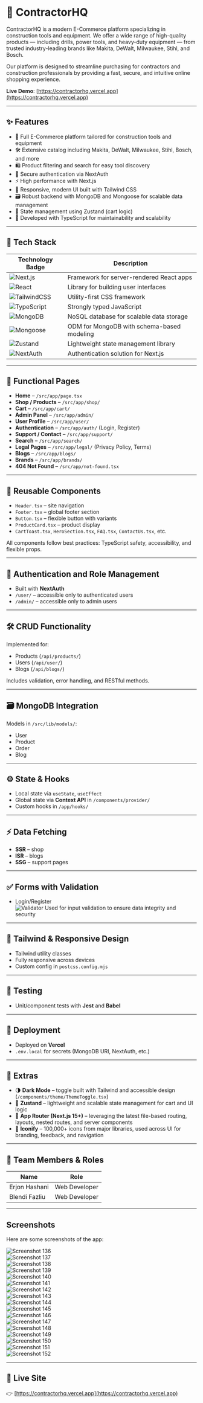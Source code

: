 # 🚧 ContractorHQ

ContractorHQ is a modern E-Commerce platform specializing in construction tools and equipment. We offer a wide range of high-quality products — including drills, power tools, and heavy-duty equipment — from trusted industry-leading brands like Makita, DeWalt, Milwaukee, Stihl, and Bosch.

Our platform is designed to streamline purchasing for contractors and construction professionals by providing a fast, secure, and intuitive online shopping experience.

**Live Demo**: [https://contractorhq.vercel.app](https://contractorhq.vercel.app)

---

## ✨ Features

- 🛒 Full E-Commerce platform tailored for construction tools and equipment  
- 🛠 Extensive catalog including Makita, DeWalt, Milwaukee, Stihl, Bosch, and more  
- 🛍️ Product filtering and search for easy tool discovery  
- 🔐 Secure authentication via NextAuth  
- ⚡️ High performance with Next.js  
- 🎨 Responsive, modern UI built with Tailwind CSS  
- 🗃️ Robust backend with MongoDB and Mongoose for scalable data management  
- 🔄 State management using Zustand (cart logic)  
- 🔧 Developed with TypeScript for maintainability and scalability  

---

## 🧱 Tech Stack

| Technology Badge | Description                                             |
|------------------|---------------------------------------------------------|
| ![Next.js](https://img.shields.io/badge/Next.js-000000?style=for-the-badge&logo=nextdotjs&logoColor=white) | Framework for server-rendered React apps               |
| ![React](https://img.shields.io/badge/React-20232A?style=for-the-badge&logo=react&logoColor=61DAFB) | Library for building user interfaces                   |
| ![TailwindCSS](https://img.shields.io/badge/Tailwind_CSS-38B2AC?style=for-the-badge&logo=tailwind-css&logoColor=white) | Utility-first CSS framework                            |
| ![TypeScript](https://img.shields.io/badge/TypeScript-007ACC?style=for-the-badge&logo=typescript&logoColor=white) | Strongly typed JavaScript                              |
| ![MongoDB](https://img.shields.io/badge/MongoDB-4EA94B?style=for-the-badge&logo=mongodb&logoColor=white) | NoSQL database for scalable data storage               |
| ![Mongoose](https://img.shields.io/badge/Mongoose-D54C1D?style=for-the-badge&logo=mongoose&logoColor=white) | ODM for MongoDB with schema-based modeling             |
| ![Zustand](https://img.shields.io/badge/Zustand-00C1D4?style=for-the-badge&logo=zustand&logoColor=white) | Lightweight state management library                   |
| ![NextAuth](https://img.shields.io/badge/Auth-NextAuth.js-orange?style=for-the-badge) | Authentication solution for Next.js                    |

---

## 📄 Functional Pages

- **Home** – `/src/app/page.tsx`  
- **Shop / Products** – `/src/app/shop/`  
- **Cart** – `/src/app/cart/`  
- **Admin Panel** – `/src/app/admin/`  
- **User Profile** – `/src/app/user/`  
- **Authentication** – `/src/app/auth/` (Login, Register)  
- **Support / Contact** – `/src/app/support/`  
- **Search** – `/src/app/search/`  
- **Legal Pages** – `/src/app/legal/` (Privacy Policy, Terms)  
- **Blogs** – `/src/app/blogs/`  
- **Brands** – `/src/app/brands/`  
- **404 Not Found** – `/src/app/not-found.tsx`  

---

## 🧩 Reusable Components

- `Header.tsx` – site navigation  
- `Footer.tsx` – global footer section  
- `Button.tsx` – flexible button with variants  
- `ProductCard.tsx` – product display  
- `CartToast.tsx`, `HeroSection.tsx`, `FAQ.tsx`, `ContactUs.tsx`, etc.  

All components follow best practices: TypeScript safety, accessibility, and flexible props.

---

## 🔐 Authentication and Role Management

- Built with **NextAuth**  
- `/user/` – accessible only to authenticated users  
- `/admin/` – accessible only to admin users  

---

## 🛠 CRUD Functionality

Implemented for:

- Products (`/api/products/`)  
- Users (`/api/user/`)  
- Blogs (`/api/blogs/`)  

Includes validation, error handling, and RESTful methods.

---

## 🗃️ MongoDB Integration

Models in `/src/lib/models/`:

- User  
- Product  
- Order  
- Blog  

---

## ⚙️ State & Hooks

- Local state via `useState`, `useEffect`  
- Global state via **Context API** in `/components/provider/`  
- Custom hooks in `/app/hooks/`  

---

## ⚡ Data Fetching

- **SSR** – shop
- **ISR** – blogs 
- **SSG** – support pages

---

## ✅ Forms with Validation

- Login/Register  
![Validator](https://img.shields.io/badge/Validator-Active-blue?style=for-the-badge&logo=checkcircle&logoColor=white)  Used for input validation to ensure data integrity and security


---

## 🎨 Tailwind & Responsive Design

- Tailwind utility classes  
- Fully responsive across devices  
- Custom config in `postcss.config.mjs`

---

## 🧪 Testing

- Unit/component tests with **Jest** and **Babel**

---

## 🚀 Deployment

- Deployed on **Vercel**  
- `.env.local` for secrets (MongoDB URI, NextAuth, etc.)

---

## 🌙 Extras

- 🌗 **Dark Mode** – toggle built with Tailwind and accessible design (`/components/theme/ThemeToggle.tsx`) 
- 🔁 **Zustand** – lightweight and scalable state management for cart and UI logic  
- 🧭 **App Router (Next.js 15+)** – leveraging the latest file-based routing, layouts, nested routes, and server components  
- 🧩 **Iconify** – 100,000+ icons from major libraries, used across UI for branding, feedback, and navigation  

---

## 👥 Team Members & Roles

| Name          | Role          |
| ------------- | ------------- |
| Erjon Hashani | Web Developer |
| Blendi Fazliu | Web Developer |

---

## Screenshots

Here are some screenshots of the app:

![Screenshot 136](./docs/screenshots/Screenshot%20(136).png)  
![Screenshot 137](./docs/screenshots/Screenshot%20(137).png)  
![Screenshot 138](./docs/screenshots/Screenshot%20(138).png)  
![Screenshot 139](./docs/screenshots/Screenshot%20(139).png)  
![Screenshot 140](./docs/screenshots/Screenshot%20(140).png)  
![Screenshot 141](./docs/screenshots/Screenshot%20(141).png)  
![Screenshot 142](./docs/screenshots/Screenshot%20(142).png)  
![Screenshot 143](./docs/screenshots/Screenshot%20(143).png)  
![Screenshot 144](./docs/screenshots/Screenshot%20(144).png)  
![Screenshot 145](./docs/screenshots/Screenshot%20(145).png)  
![Screenshot 146](./docs/screenshots/Screenshot%20(146).png)  
![Screenshot 147](./docs/screenshots/Screenshot%20(147).png)  
![Screenshot 148](./docs/screenshots/Screenshot%20(148).png)  
![Screenshot 149](./docs/screenshots/Screenshot%20(149).png)  
![Screenshot 150](./docs/screenshots/Screenshot%20(150).png)  
![Screenshot 151](./docs/screenshots/Screenshot%20(151).png)  
![Screenshot 152](./docs/screenshots/Screenshot%20(152).png)  

---

## 🔗 Live Site

👉 [https://contractorhq.vercel.app](https://contractorhq.vercel.app)